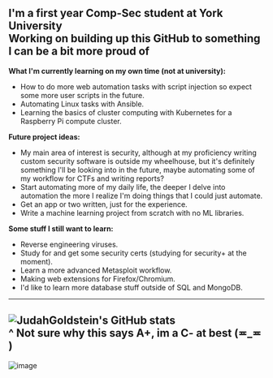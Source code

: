 
I'm a first year Comp-Sec student at York University  
Working on building up this GitHub to something I can be a bit more proud of
---
**What I'm currently learning on my own time (not at university):**
- How to do more web automation tasks with script injection so expect some more user scripts in the future.
- Automating Linux tasks with Ansible.
- Learning the basics of cluster computing with Kubernetes for a Raspberry Pi compute cluster.
 
**Future project ideas:**
- My main area of interest is security, although at my proficiency  writing custom security software is outside my wheelhouse, but it's definitely something I'll be looking into in the future, maybe automating some of my workflow for CTFs and writing reports?
- Start automating more of my daily life, the deeper I delve into automation the more I realize I'm doing things that I could just automate.
- Get an app or two written, just for the experience.
- Write a machine learning project from scratch with no ML libraries.

**Some stuff I still want to learn:**
 - Reverse engineering viruses.
 - Study for and get some security certs (studying for security+ at the moment).
 - Learn a more advanced Metasploit workflow.
 - Making web extensions for Firefox/Chromium.
 - I'd like to learn more database stuff outside of SQL and MongoDB.
---
![JudahGoldstein's GitHub stats](https://github-readme-stats.vercel.app/api?username=JudahGoldstein&show_icons=true&theme=dark)   
^ Not sure why this says A+, im a C- at best (≖_≖ )
---
![image](https://user-images.githubusercontent.com/39227048/113492833-8adba880-94a8-11eb-8a4b-0d01c283f528.png)
